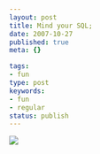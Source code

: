 ```yaml
---
layout: post
title: Mind your SQL;
date: 2007-10-27
published: true
meta: {}

tags:
- fun
type: post
keywords:
- fun
- regular
status: publish
---
```

![](http://media.eick.us/2011/05/exploits_of_a_mom.png)

